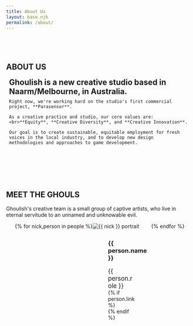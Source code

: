 ```yaml
---
title: About Us
layout: base.njk
permalink: /about/
---
```


<style>
section { 
	padding-block: 3em;
	h1 { color: var(--green); }
	strong { color: var(--pink); }
	li { background: transparent; }
}

#about { 
	p { font-size: 1.2em; }
	> * { margin: 0.5rem; }
}


.staffList {
	display: flex;
	flex-flow: row wrap;
	position: relative;
}

.staffList li {
	display: flex;
	flex-flow: column;
	position: relative;
	width: 33.3%;
}

.portrait {
	transition: transform 0.2s;
}

.portrait:hover {
	transform: scale(1.05);
}

.staffPlate {
	margin-inline: 1em;
	margin-block: 0 2em;
	padding: 2em;
	background: url("../img/backgrounds/panel-pink.webp");
	background-size: 100% 100%;
	color: var(--black);
	display: flex;
	flex-flow: column;
	flex-grow: 1;

	h3 { margin-top: 0; font-family: var(--headingText); background: var(--black); color: var(--green); width: fit-content;}
	p { font-size: 1.2em; margin: 0; background: none; color: var(--black); }
}

@media (max-width: 600px) { 
	.staffList li {
		width: 100%;
	} 
}



</style>

<section class="dark columns">

## ABOUT US

<div id="about">
	<h1>Ghoulish is a new creative studio based in Naarm/Melbourne, in Australia.</h1>
	
	Right now, we're working hard on the studio's first commercial project, **Parasensor**.

	As a creative practice and studio, our core values are:<br>**Equity**, **Creative Diversity**, and **Creative Innovation**.

	Our goal is to create sustainable, equitable employment for fresh voices in the local industry, and to develop new design methodologies and approaches to game development.
</div>
</section>

<section class="bg_3 columns">

<div>

## MEET THE GHOULS

Ghoulish's creative team is a small group of captive artists, who live in eternal servitude to an unnamed and unknowable evil.

</div>

<ul class="staffList">{% for nick,person in people %}
	<li>
		<img class="portrait" src="../img/team/{{ nick }}.webp" alt="{{ nick }} portrait">
		<div class="staffPlate">
			<h3>{{ person.name }}</h3>
			<p>{{ person.role }}</p>{% if person.link %}<div class="staffLink"><a href="{{ person.link }}"><i class="fa-solid fa-web"></i></a></div>{% endif %}
		</div></li>{% endfor %}
</ul>
</section>